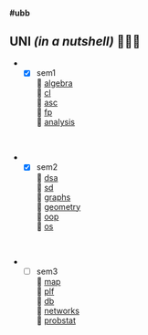 #### #ubb ####

## UNI *(in a nutshell)* 👨🏼‍💻 ##

* - [x] sem1 <br />
	📌 [algebra](https://github.com/andrei-blaj/ubb/tree/master/sem1/algebra) <br />
	📌 [cl](https://github.com/andrei-blaj/ubb/tree/master/sem1/cl) <br />
	📌 [asc](https://github.com/andrei-blaj/ubb/tree/master/sem1/csa) <br />
	📌 [fp](https://github.com/andrei-blaj/ubb/tree/master/sem1/fop) <br />
	📌 [analysis](https://github.com/andrei-blaj/ubb) <br />

<br />

* - [x] sem2 <br />
	📌 [dsa](https://github.com/andrei-blaj/ubb/tree/master/sem2/SDA) <br />
	📌 [sd](https://github.com/andrei-blaj/ubb/tree/master/sem2/Sisteme%20Dinamice) <br />
	📌 [graphs](https://github.com/andrei-blaj/ubb/tree/master/sem2/Algoritmica%20Grafelor) <br />
	📌 [geometry](https://github.com/andrei-blaj/ubb/tree/master/sem2/Geometrie) <br />
	📌 [oop](https://github.com/andrei-blaj/ubb/tree/master/sem2/OOP) <br />
	📌 [os](https://github.com/andrei-blaj/ubb/tree/master/sem2/OS) <br />

<br />

* - [ ] sem3 <br />
	📌 [map](https://github.com/andrei-blaj/ubb/tree/master/sem3/map) <br />
	📌 [plf](https://github.com/andrei-blaj/ubb/tree/master/sem3/plf) <br />
	📌 [db](https://github.com/andrei-blaj/ubb/tree/master/sem3/db) <br />
	📌 [networks](https://github.com/andrei-blaj/ubb/tree/master/sem3/networks) <br />
	📌 [probstat](https://github.com/andrei-blaj/ubb/tree/master/sem3/probstat) <br />
